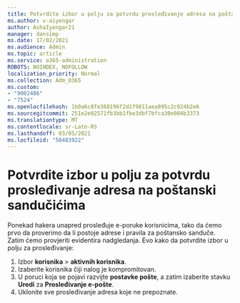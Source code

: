 ```yaml
---
title: Potvrdite izbor u polju za potvrdu prosleđivanje adresa na poštanski sandučićima
ms.author: v-aiyengar
author: AshaIyengar21
manager: dansimp
ms.date: 17/02/2021
ms.audience: Admin
ms.topic: article
ms.service: o365-administration
ROBOTS: NOINDEX, NOFOLLOW
localization_priority: Normal
ms.collection: Adm_O365
ms.custom:
- "9002486"
- "7524"
ms.openlocfilehash: 1b0a6c8fe368196f2d1f9811aea895c2c024b2e6
ms.sourcegitcommit: 251e2e82571fb3bb1fbe3dbf7bfca30e004b3373
ms.translationtype: MT
ms.contentlocale: sr-Latn-RS
ms.lasthandoff: 03/05/2021
ms.locfileid: "50483922"
---
```

# <a name="check-for-forwarding-addresses-on-mailboxes"></a>Potvrdite izbor u polju za potvrdu prosleđivanje adresa na poštanski sandučićima

Ponekad hakera unapred prosleđuje e-poruke korisnicima, tako da ćemo prvo da proverimo da li postoje adrese i pravila za poštansko sanduče. Zatim ćemo provjeriti evidentira nadgledanja. Evo kako da potvrdite izbor u polju za prosleđivanje:

1. Izbor **korisnika**  >  **aktivnih korisnika**.
1. Izaberite korisnika čiji nalog je kompromitovan.
1. U poruci koja se pojavi razvijte **postavke pošte**, a zatim izaberite stavku **Uredi** za **Prosleđivanje e-pošte**.
1. Uklonite sve prosleđivanje adresa koje ne prepoznate.